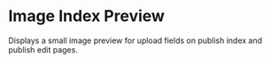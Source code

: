 # Image Index Preview

Displays a small image preview for upload fields on publish index and publish edit pages.